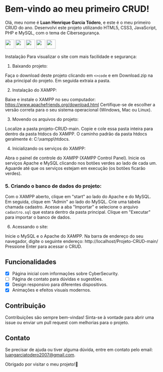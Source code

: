 
# Bem-vindo ao meu primeiro CRUD!

Olá, meu nome é **Luan Henrique Garcia Tódero**, e este é o meu primeiro CRUD do ano. Desenvolvi este projeto utilizando HTML5, CSS3, JavaScript, PHP e MySQL, com o tema de Cibersegurança.
<div display="inline">
  <img height="30px" src="https://cdn.jsdelivr.net/gh/devicons/devicon@latest/icons/php/php-original.svg" />
  <img height="30px" src="https://cdn.jsdelivr.net/gh/devicons/devicon@latest/icons/mysql/mysql-original.svg" />
  <img height="30px" src="https://cdn.jsdelivr.net/gh/devicons/devicon@latest/icons/html5/html5-original-wordmark.svg" />
  <img height="30px" src="https://cdn.jsdelivr.net/gh/devicons/devicon@latest/icons/css3/css3-original-wordmark.svg" />
  <img height="30px" src="https://cdn.jsdelivr.net/gh/devicons/devicon@latest/icons/javascript/javascript-original.svg" />
</div>

Instalação
Para visualizar o site com mais facilidade e segurança:

1. Baixando projeto:

Faça o download deste projeto clicando em `<>code` e em Download.zip na aba principal do projeto. 
Em seguida extraia a pasta.

2. Instalação do XAMPP:

Baixe e instale o XAMPP no seu computador: https://www.apachefriends.org/download.html
Certifique-se de escolher a versão correta para o seu sistema operacional (Windows, Mac ou Linux).

3. Movendo os arquivos do projeto:

Localize a pasta projeto-CRUD-main.
Copie e cole essa pasta inteira para dentro da pasta htdocs do XAMPP.
O caminho padrão da pasta htdocs geralmente é: C:\xampp\htdocs.

4. Inicializando os serviços do XAMPP:

Abra o painel de controle do XAMPP (XAMPP Control Panel).
Inicie os serviços Apache e MySQL clicando nos botões verdes ao lado de cada um.
Aguarde até que os serviços estejam em execução (os botões ficarão verdes).

### 5. Criando o banco de dados do projeto:

Com o XAMPP aberto, clique em "start" ao lado do Apache e do MySQL.
Em seguida, clique em "Admin" ao lado do MySQL.
Crie uma tabela chamada cadastro.
Acesse a aba "Importar" e selecione o arquivo `cadastro.sql` que estara dentro da pasta principal.
Clique em "Executar" para importar o banco de dados.

6. Acessando o site:

Inicie o MySQL e o Apache do XAMPP.
Na barra de endereço do seu navegador, digite o seguinte endereço:
http://localhost/Projeto-CRUD-main/
Pressione Enter para acessar o CRUD.

  
## Funcionalidades
 
- [x] Página inicial com informações sobre CyberSecurity.
- [ ] Página de contato para dúvidas e sugestões.
- [x] Design responsivo para diferentes dispositivos.
- [x] Animações e efeitos visuais modernos.
 
## Contribuição
 
Contribuições são sempre bem-vindas! Sinta-se à vontade para abrir uma issue ou enviar um pull request com melhorias para o projeto.
 
## Contato
 
Se precisar de ajuda ou tiver alguma dúvida, entre em contato pelo email: [luangarciatodero2007@gmail.com](mailto:seuemail@gmail.com).
 
Obrigado por visitar o meu projeto!🎩  
